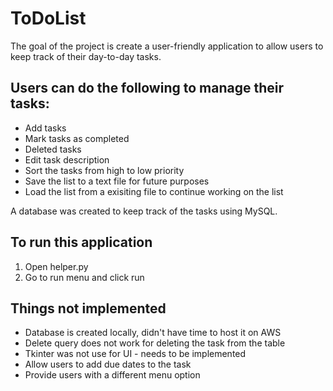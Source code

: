 # ToDoList
The goal of the project is create a user-friendly application to allow users to keep track of their day-to-day tasks. 

## Users can do the following to manage their tasks:
* Add tasks
* Mark tasks as completed
* Deleted tasks
* Edit task description
* Sort the tasks from high to low priority
* Save the list to a text file for future purposes
* Load the list from a exisiting file to continue working on the list

A database was created to keep track of the tasks using MySQL.

## To run this application
1. Open helper.py
2. Go to run menu and click run

## Things not implemented
* Database is created locally, didn't have time to host it on AWS
* Delete query does not work for deleting the task from the table
* Tkinter was not use for UI - needs to be implemented
* Allow users to add due dates to the task
* Provide users with a different menu option

